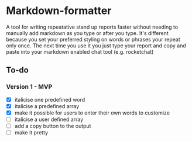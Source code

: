 # Markdown-formatter
A tool for writing repeatative stand up reports faster without needing to manually add markdown as you type or after you type. It's different because you set your preferred styling on words or phrases your repeat only once. The next time you use it you just type your report and copy and paste into your markdown enabled chat tool (e.g. rocketchat)

## To-do<br>
### Version 1 - MVP
- [x] italicise one predefined word<br>
- [x] italicise a predefined array<br>
- [x] make it possible for users to enter their own words to customize<br>
- [ ] italicise a user defined array<br>
- [ ] add a copy button to the output<br>
- [ ] make it pretty

